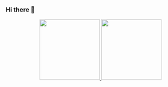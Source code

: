 ### Hi there 👋

<!--
**flavialabanca/flavialabanca** is a ✨ _special_ ✨ repository because its `README.md` (this file) appears on your GitHub profile.

Here are some ideas to get you started:

- 🔭 I’m currently working on ...
- 🌱 I’m currently learning ...
- 👯 I’m looking to collaborate on ...
- 🤔 I’m looking for help with ...
- 💬 Ask me about ...
- 📫 How to reach me: ...
- 😄 Pronouns: ...
- ⚡ Fun fact: ...
-->
<div style="display: inline_block" align="center">
  <a href="https://github.com/flavialabanca">
  <img height="160em" src="https://github-readme-stats.vercel.app/api?username=flavialabanca&show_icons=true&theme=dark&include_all_commits=true&count_private=true"/>
  <img height="160em" src="https://github-readme-stats.vercel.app/api/top-langs/?username=flavialabanca&layout=compact&langs_count=7&theme=dark"/>
</div>
